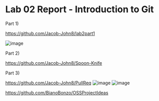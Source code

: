 # Lab 02 Report - Introduction to Git

Part 1)

https://github.com/Jacob-John8/lab2part1

![image](https://user-images.githubusercontent.com/75342856/150581714-37c66297-4bc9-4906-92b2-9adc61dcef0c.png)

Part 2)

https://github.com/Jacob-John8/Spoon-Knife

Part 3)

https://github.com/Jacob-John8/PullReq
![image](https://user-images.githubusercontent.com/75342856/150578814-814c2eea-5bbb-4b58-aaa2-4408f9c29eb6.png)
![image](https://user-images.githubusercontent.com/75342856/150579196-03c0d8be-8192-4513-8403-7ca6ceef4623.png)


https://github.com/BianoBonzo/OSSProjectIdeas
